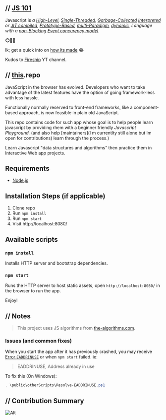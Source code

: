 ## // [**JS 101**](#LearnJavascript)

Javascript is _a [High-Level](), [Single-Threaded](), [Garbage-Collected]() [Interpreted]() or [JIT compiled](), [Prototype-Based](), [multi-Paradigm](), [dynamic](), Language with a [non-Blocking]() [Event concurency model]()_.

**😐😬🤯**

Ik; get a quick into on [how its made](https://www.youtube.com/watch?v=FSs_JYwnAdI) 😂

Kudos to [Fireship](https://www.youtube.com/c/Fireship) YT channel.

## // [this](#LearnJavascript).repo

JavaScript in the browser has evolved. Developers who want to take advantage of the latest features have the option of going framework-less with less hassle.

Functionally normally reserved to front-end frameworks, like a component-based approach, is now feasible in plain old JavaScript.

This repo contains code for such app whose goal is to help people learn javascript by providing rhem with a beginner friendly _Javascript Playground._ (and also help [maintainers](I m currentlty still alone but Im open for contributions) learn through the process.)

Learn Javascript "data structures and algorithms" then practice them in Interactive Web app projects.

## Requirements

-   [Node.js](http://nodejs.org/)

## Installation Steps (if applicable)

1. Clone repo
2. Run `npm install`
3. Run `npm start`
4. Visit http://localhost:8080/

## Available scripts

### `npm install`

Installs HTTP server and bootstrap dependencies.

### `npm start`

Runs the HTTP server to host static assets, open `http://localhost:8080/` in the browser to run the app.

Enjoy!

## // Notes

> This project uses JS algorithms from [the-algorithms.com](https://the-algorithms.com/language/javascript).

### Issues (and common fixes)

When you start the app after it has previously crashed, you may receive [Error `EADDRINUSE`](https://stackoverflow.com/questions/4075287/node-express-eaddrinuse-address-already-in-use-kill-server)
or when `npm start` failed. ie:

> EADDRINUSE, Address already in use

To fix this (On Windows):

```PowerShell
. \public\otherScripts\Resolve-EADDRINUSE.ps1
```

## // Contribution Summary

![Alt](https://repobeats.axiom.co/api/embed/d192a1a9d4c416602898f7a613858acb869840e0.svg 'Repobeats analytics image')

